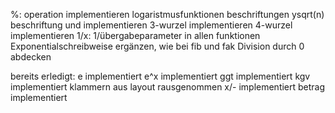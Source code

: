 
%: operation implementieren
logaristmusfunktionen beschriftungen
ysqrt(n) beschriftung und implementieren
3-wurzel implementieren
4-wurzel implementieren
1/x: 1/übergabeparameter
in allen funktionen Exponentialschreibweise ergänzen, wie bei fib und fak
Division durch 0 abdecken


bereits erledigt:
e implementiert
e^x implementiert
ggt implementiert
kgv implementiert
klammern aus layout rausgenommen
x/- implementiert
betrag implementiert


